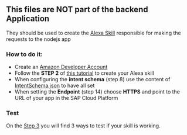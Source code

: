 ## This files are NOT part of the backend Application

They should be used to create the [Alexa Skill](https://developer.amazon.com/alexa-skills-kit/learn) responsible for making the requests to the nodejs app

### How to do it:
*  Create an [Amazon Developer Account](https://developer.amazon.com/)
* Follow the **STEP 2** of [this tutorial](https://developer.amazon.com/alexa-skills-kit/alexa-skill-quick-start-tutorial) to create your Alexa skill
* When configuring the **intent schema** (step 8) use the content of [IntentSchema.json](IntentSchema.json) to have all set
* When setting the **Endpoint** (step 14) choose **HTTPS** and point to the URL of your app in the SAP Cloud Platform

### Test
On the [Step 3](https://developer.amazon.com/alexa-skills-kit/alexa-skill-quick-start-tutorial) you will find 3 ways to test if your skill is working.